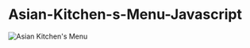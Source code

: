 # Asian-Kitchen-s-Menu-Javascript

![Asian Kitchen's Menu](https://user-images.githubusercontent.com/84620334/166102286-c347dcba-10ab-4fa5-85f7-9b8a5bf471b5.gif)
